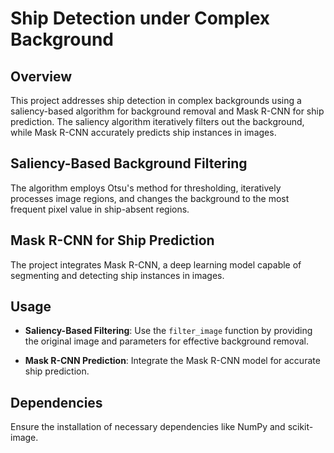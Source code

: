 # Ship Detection under Complex Background

## Overview

This project addresses ship detection in complex backgrounds using a saliency-based algorithm for background removal and Mask R-CNN for ship prediction. The saliency algorithm iteratively filters out the background, while Mask R-CNN accurately predicts ship instances in images.

## Saliency-Based Background Filtering

The algorithm employs Otsu's method for thresholding, iteratively processes image regions, and changes the background to the most frequent pixel value in ship-absent regions.

## Mask R-CNN for Ship Prediction

The project integrates Mask R-CNN, a deep learning model capable of segmenting and detecting ship instances in images.

## Usage

- **Saliency-Based Filtering**: Use the `filter_image` function by providing the original image and parameters for effective background removal.

- **Mask R-CNN Prediction**: Integrate the Mask R-CNN model for accurate ship prediction.

## Dependencies

Ensure the installation of necessary dependencies like NumPy and scikit-image.
